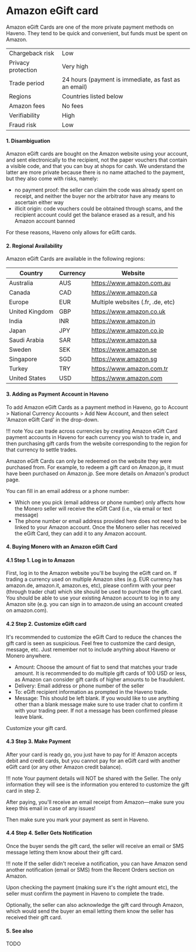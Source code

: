 # Amazon eGift card

Amazon eGift Cards are one of the more private payment methods on Haveno. They tend to be quick and convenient, but funds must be spent on Amazon.

| | |
|-|-|
| Chargeback risk | Low |
| Privacy protection | Very high |
| Trade period | 24 hours (payment is immediate, as fast as an email) |
| Regions | Countries listed below |
| Amazon fees | No fees |
| Verifiability | High |
| Fraud risk | Low |


#### 1. Disambiguation

Amazon eGift cards are bought on the Amazon website using your account, and sent electronically to the recipient, not the paper vouchers that contain a visible code, and that you can buy at shops for cash. We understand the latter are more private because there is no name attached to the payment, but they also come with risks, namely:

- no payment proof: the seller can claim the code was already spent on receipt, and neither the buyer nor the arbitrator have any means to ascertain either way
- illicit origin: code vouchers could be obtained through scams, and the recipient account could get the balance erased as a result, and his Amazon account banned

For these reasons, Haveno only allows for eGift cards.

#### 2. Regional Availability

Amazon eGift Cards are available in the following regions:

|Country   |   Currency  |  Website                         |
|----------|-------------|----------------------------------|
|Australia | AUS | https://www.amazon.com.au |
|Canada | CAD | https://www.amazon.ca |
|Europe | EUR | Multiple websites (.fr, .de, etc)|
|United Kingdom | GBP | https://www.amazon.co.uk |
|India | INR | https://www.amazon.in |
|Japan | JPY | https://www.amazon.co.jp |
|Saudi Arabia | SAR | https://www.amazon.sa |
|Sweden | SEK | https://www.amazon.se |
|Singapore | SGD | https://www.amazon.sg |
|Turkey | TRY | https://www.amazon.com.tr |
|United States | USD | https://www.amazon.com |


#### 3. Adding as Payment Account in Haveno

To add Amazon eGift Cards as a payment method in Haveno, go to Account > National Currency Accounts > Add New Account, and then select 'Amazon eGift Card' in the drop-down.


!!! note
    You can trade across currencies by creating Amazon eGift Card payment accounts in Haveno for each currency you wish to trade in, and then purchasing gift cards from the website corresponding to the region for that currency to settle trades.

Amazon eGift Cards can only be redeemed on the website they were purchased from. For example, to redeem a gift card on Amazon.jp, it must have been purchased on Amazon.jp. See more details on Amazon's product page.

You can fill in an email address or a phone number:

- Which one you pick (email address or phone number) only affects how the Monero seller will receive the eGift Card (i.e., via email or text message)
- The phone number or email address provided here does not need to be linked to your Amazon account. Once the Monero seller has received the eGift Card, they can add it to any Amazon account.


#### 4. Buying Monero with an Amazon eGift Card

#### 4.1 Step 1. Log in to Amazon

First, log in to the Amazon website you'll be buying the eGift card on. If trading a currency used on multiple Amazon sites (e.g. EUR currency has amazon.de, amazon.it, amazon.es, etc), please confirm with your peer (through trader chat) which site should be used to purchase the gift card. You should be able to use your existing Amazon account to log in to any Amazon site (e.g. you can sign in to amazon.de using an account created on amazon.com).

#### 4.2 Step 2. Customize eGift card

It's recommended to customize the eGift Card to reduce the chances the gift card is seen as suspicious. Feel free to customize the card design, message, etc. Just remember not to include anything about Haveno or Monero anywhere.

- Amount: Choose the amount of fiat to send that matches your trade amount. It is recommended to do multiple gift cards of 100 USD or less, as Amazon can consider gift cards of higher amounts to be fraudulent.
- Delivery: Email address or phone number of the seller
- To: eGift recipient information as prompted in the Haveno trade.
- Message: This should be left blank. If you would like to use anything other than a blank message make sure to use trader chat to confirm it with your trading peer. If not a message has been confirmed please leave blank.

Customize your gift card.

#### 4.3 Step 3. Make Payment

After your card is ready go, you just have to pay for it! Amazon accepts debit and credit cards, but you cannot pay for an eGift card with another eGift card (or any other Amazon credit balance).

!!! note
    Your payment details will NOT be shared with the Seller. The only information they will see is the information you entered to customize the gift card in step 2.

After paying, you'll receive an email receipt from Amazon—make sure you keep this email in case of any issues!

Then make sure you mark your payment as sent in Haveno.

#### 4.4 Step 4. Seller Gets Notification

Once the buyer sends the gift card, the seller will receive an email or SMS message letting them know about their gift card.

!!! note
    If the seller didn't receive a notification, you can have Amazon send another notification (email or SMS) from the Recent Orders section on Amazon.

Upon checking the payment (making sure it's the right amount etc), the seller must confirm the payment in Haveno to complete the trade.

Optionally, the seller can also acknowledge the gift card through Amazon, which would send the buyer an email letting them know the seller has received their gift card.

#### 5. See also

TODO
